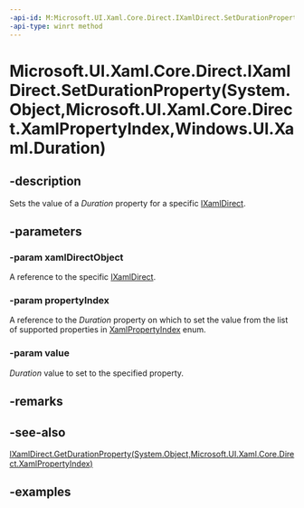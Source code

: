 ```yaml
---
-api-id: M:Microsoft.UI.Xaml.Core.Direct.IXamlDirect.SetDurationProperty(System.Object,Microsoft.UI.Xaml.Core.Direct.XamlPropertyIndex,Windows.UI.Xaml.Duration)
-api-type: winrt method
---
```


# Microsoft.UI.Xaml.Core.Direct.IXamlDirect.SetDurationProperty(System.Object,Microsoft.UI.Xaml.Core.Direct.XamlPropertyIndex,Windows.UI.Xaml.Duration)

<!--
public void SetDurationProperty (object xamlDirectObject, Microsoft.UI.Xaml.Core.Direct.XamlPropertyIndex propertyIndex, Windows.UI.Xaml.Duration value);
-->

## -description

Sets the value of a *Duration* property for a specific [IXamlDirect](ixamldirect.md).

## -parameters

### -param xamlDirectObject

A reference to the specific [IXamlDirect](ixamldirect.md).

### -param propertyIndex

A reference to the *Duration* property on which to set the value from the list of supported properties in [XamlPropertyIndex](xamlpropertyindex.md) enum.

### -param value

*Duration* value to set to the specified property.

## -remarks

## -see-also

[IXamlDirect.GetDurationProperty(System.Object,Microsoft.UI.Xaml.Core.Direct.XamlPropertyIndex)](ixamldirect_getdurationproperty_461221913.md)

## -examples
